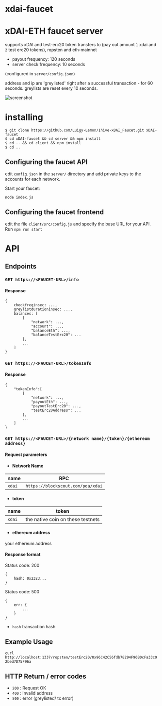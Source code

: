 # xdai-faucet

# xDAI-ETH faucet server


supports xDAI and test-erc20 token transfers to (pay out amount `1` xdai and `2` test erc20 tokens),  ropsten and eth-mainnet

- payout frequency: 120 seconds
- server check frequency: 10 seconds

(configured in `server/config.json`)

address and ip are 'greylisted' right after a successful transaction - for 60 seconds. greylists are reset every 10 seconds.

![screenshot](screen.png)

# installing

```
$ git clone https://github.com/Luigy-Lemon/1hive-xDAI_Faucet.git xDAI-faucet
$ cd xDAI-faucet && cd server && npm install
$ cd .. && cd client && npm install
$ cd ..
```

## Configuring the faucet API

edit ```config.json``` in the `server/` directory and add private keys to the accounts for each network.

Start your faucet:

```
node index.js
```

## Configuring the faucet frontend

edit the file `client/src/config.js` and specify the base URL for your API. Run `npm run start`

# API

## Endpoints

### ```GET https://<FAUCET-URL>/info```

#### Response
```
{
	checkfreqinsec: ...,
	greylistdurationinsec: ...,
	balances: [
		{
			"network": ...,
			"account": ...,
			"balanceEth": ...,
			"balanceTestErc20": ...
		},
		...
	]
}
```

### ```GET https://<FAUCET-URL>/tokenInfo```

#### Response 

```
{
	"tokenInfo":[
		{
			"network": ...,
			"payoutEth": ...,
			"payoutTestErc20": ...,
			"testErc20Address": ...
		},
		...
	]
}
```

### ```GET https://<FAUCET-URL>/{network name}/{token}/{ethereum address}```

#### Request parameters

- #### Network Name
|name|RPC|
|---|---|
|`xdai`|`https://blockscout.com/poa/xdai`|


- #### token
|name|token|
|---|---|
|`xdai`|the native coin on these testnets|


- #### ethereum address
your ethereum address


#### Response format
Status code: 200
```
{ 
	hash: 0x2323... 
}
```
Status code: 500
```
{
	err: {
		...
	}
}
```
* `hash` transaction hash 

## Example Usage

`curl http://localhost:1337/ropsten/testErc20/0x96C42C56fdb78294F96B0cFa33c92bed7D75F96a`


## HTTP Return / error codes

* `200` : Request OK
* `400` : Invalid address
* `500` : error (greylisted/ tx error)
